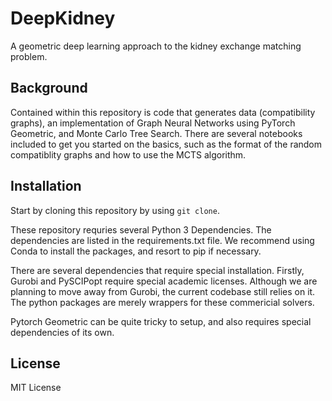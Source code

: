 # DeepKidney
A geometric deep learning approach to the kidney exchange matching problem.

## Background
Contained within this repository is code that generates data (compatibility graphs), an implementation of Graph Neural Networks using PyTorch Geometric, and Monte Carlo Tree Search. There are several notebooks included to get you started on the basics, such as the format of the random compatiblity graphs and how to use the MCTS algorithm. 

## Installation

Start by cloning this repository by using `git clone`.

These repository requries several Python 3 Dependencies. The dependencies are listed in the requirements.txt file. We recommend using Conda to install the packages, and resort to pip if necessary.

There are several dependencies that require special installation. Firstly, Gurobi and PySCIPopt require special academic licenses. Although we are planning to move away from Gurobi, the current codebase still relies on it. The python packages are merely wrappers for these commericial solvers. 

Pytorch Geometric can be quite tricky to setup, and also requires special dependencies of its own. 
## License
MIT License
